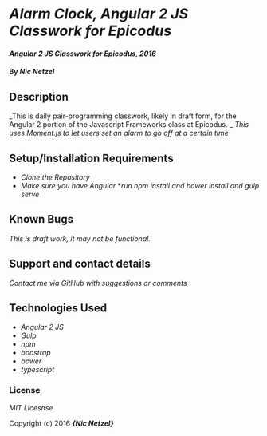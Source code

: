 # _Alarm Clock, Angular 2 JS Classwork for Epicodus_

#### _Angular 2 JS Classwork for Epicodus, 2016_

#### By _**Nic Netzel**_

## Description

_This is daily pair-programming classwork, likely in draft form, for the Angular 2 portion of the Javascript Frameworks class at Epicodus. _
_This uses Moment.js to let users set an alarm to go off at a certain time_

## Setup/Installation Requirements

* _Clone the Repository_
* _Make sure you have Angular_
*_run npm install and bower install and gulp serve_



## Known Bugs

_This is draft work, it may not be functional._

## Support and contact details

_Contact me via GitHub with suggestions or comments_

## Technologies Used

* _Angular 2 JS_
* _Gulp_
* _npm_
* _boostrap_
* _bower_
* _typescript_

### License

*MIT Licesnse*

Copyright (c) 2016 **_{Nic Netzel}_**
